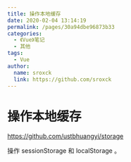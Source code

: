 ```yaml
---
title: 操作本地缓存
date: 2020-02-04 13:14:19
permalink: /pages/30a94dbe96873b33
categories:
  - 《Vue》笔记
  - 其他
tags:
  - Vue
author:
  name: sroxck
  link: https://github.com/sroxck
---
```

# 操作本地缓存

<https://github.com/ustbhuangyi/storage>

操作 sessionStorage 和 localStorage 。
